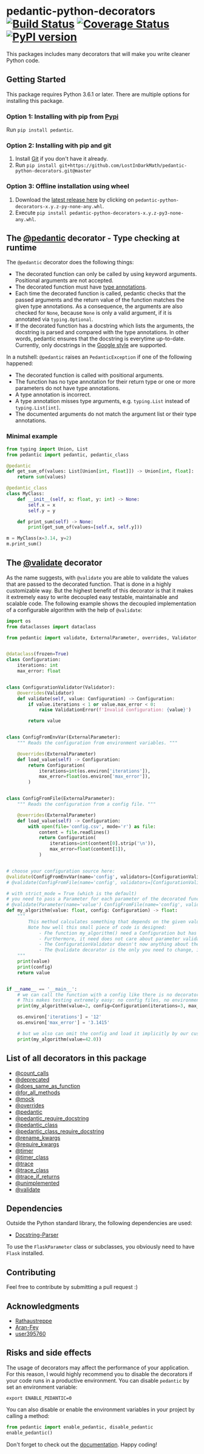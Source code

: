 # pedantic-python-decorators [![Build Status](https://travis-ci.com/LostInDarkMath/pedantic-python-decorators.svg?branch=master)](https://travis-ci.com/LostInDarkMath/pedantic-python-decorators)  [![Coverage Status](https://coveralls.io/repos/github/LostInDarkMath/pedantic-python-decorators/badge.svg?branch=master)](https://coveralls.io/github/LostInDarkMath/pedantic-python-decorators?branch=master) [![PyPI version](https://badge.fury.io/py/pedantic.svg)](https://badge.fury.io/py/pedantic)
This packages includes many decorators that will make you write cleaner Python code. 

## Getting Started
This package requires Python 3.6.1 or later. 
There are multiple options for installing this package.

### Option 1: Installing with pip from [Pypi](https://pypi.org/)
Run `pip install pedantic`.

### Option 2: Installing with pip and git
1. Install [Git](https://git-scm.com/downloads) if you don't have it already.
2. Run `pip install git+https://github.com/LostInDarkMath/pedantic-python-decorators.git@master`

### Option 3: Offline installation using wheel
1. Download the [latest release here](https://github.com/LostInDarkMath/PythonHelpers/releases/latest) by clicking on `pedantic-python-decorators-x.y.z-py-none-any.whl`.
2. Execute `pip install pedantic-python-decorators-x.y.z-py3-none-any.whl`.

## The [@pedantic](https://lostindarkmath.github.io/pedantic-python-decorators/pedantic/method_decorators.html#pedantic.method_decorators.pedantic) decorator - Type checking at runtime
The `@pedantic` decorator does the following things:
- The decorated function can only be called by using keyword arguments. Positional arguments are not accepted.
- The decorated function must have [type annotations](https://docs.python.org/3/library/typing.html).
- Each time the decorated function is called, pedantic checks that the passed arguments and the return value of the function matches the given type annotations. 
As a consequence, the arguments are also checked for `None`, because `None` is only a valid argument, if it is annotated via `typing.Optional`.
- If the decorated function has a docstring which lists the arguments, the docstring is parsed and compared with the type annotations. In other words, pedantic ensures that the docstring is everytime up-to-date.
Currently, only docstrings in the [Google style](https://google.github.io/styleguide/pyguide.html) are supported.

In a nutshell:
`@pedantic` raises an `PedanticException` if one of the following happened:
- The decorated function is called with positional arguments.
- The function has no type annotation for their return type or one or more parameters do not have type annotations.
- A type annotation is incorrect.
- A type annotation misses type arguments, e.g. `typing.List` instead of `typing.List[int]`.
- The documented arguments do not match the argument list or their type annotations.

### Minimal example
```python
from typing import Union, List
from pedantic import pedantic, pedantic_class

@pedantic
def get_sum_of(values: List[Union[int, float]]) -> Union[int, float]:
    return sum(values)

@pedantic_class
class MyClass:
    def __init__(self, x: float, y: int) -> None:
        self.x = x
        self.y = y

    def print_sum(self) -> None:
        print(get_sum_of(values=[self.x, self.y]))

m = MyClass(x=3.14, y=2)
m.print_sum()
```


## The [@validate]() decorator
As the name suggests, with `@validate` you are able to validate the values that are passed to the decorated function.
That is done in a highly customizable way. 
But the highest benefit of this decorator is that it makes it extremely easy to write decoupled easy testable, maintainable and scalable code.
The following example shows the decoupled implementation of a configurable algorithm with the help of `@validate`:
```python
import os
from dataclasses import dataclass

from pedantic import validate, ExternalParameter, overrides, Validator, ValidationError


@dataclass(frozen=True)
class Configuration:
    iterations: int
    max_error: float


class ConfigurationValidator(Validator):
    @overrides(Validator)
    def validate(self, value: Configuration) -> Configuration:
        if value.iterations < 1 or value.max_error < 0:
            raise ValidationError(f'Invalid configuration: {value}')

        return value


class ConfigFromEnvVar(ExternalParameter):
    """ Reads the configuration from environment variables. """

    @overrides(ExternalParameter)
    def load_value(self) -> Configuration:
        return Configuration(
            iterations=int(os.environ['iterations']),
            max_error=float(os.environ['max_error']),
        )


class ConfigFromFile(ExternalParameter):
    """ Reads the configuration from a config file. """

    @overrides(ExternalParameter)
    def load_value(self) -> Configuration:
        with open(file='config.csv', mode='r') as file:
            content = file.readlines()
            return Configuration(
                iterations=int(content[0].strip('\n')),
                max_error=float(content[1]),
            )


# choose your configuration source here:
@validate(ConfigFromEnvVar(name='config', validators=[ConfigurationValidator()]), strict=False)
# @validate(ConfigFromFile(name='config', validators=[ConfigurationValidator()]), strict=False)

# with strict_mode = True (which is the default) 
# you need to pass a Parameter for each parameter of the decorated function 
# @validate(Parameter(name='value') ConfigFromFile(name='config', validators=[ConfigurationValidator()]))
def my_algorithm(value: float, config: Configuration) -> float:
    """
        This method calculates something that depends on the given value with considering the configuration.
        Note how well this small piece of code is designed:
            - Fhe function my_algorithm() need a Configuration but has no knowledge where this come from.
            - Furthermore, it need does not care about parameter validation.
            - The ConfigurationValidator doesn't now anything about the creation of the data.
            - The @validate decorator is the only you need to change, if you want a different configuration source.
    """
    print(value)
    print(config)
    return value


if __name__ == '__main__':
    # we can call the function with a config like there is no decorator.
    # This makes testing extremely easy: no config files, no environment variables or stuff like that
    print(my_algorithm(value=2, config=Configuration(iterations=3, max_error=4.4)))

    os.environ['iterations'] = '12'
    os.environ['max_error'] = '3.1415'

    # but we also can omit the config and load it implicitly by our custom Parameters
    print(my_algorithm(value=42.0))
```

## List of all decorators in this package
- [@count_calls](https://lostindarkmath.github.io/pedantic-python-decorators/pedantic/decorators/fn_deco_count_calls.html)
- [@deprecated](https://lostindarkmath.github.io/pedantic-python-decorators/pedantic/decorators/fn_deco_deprecated.html)
- [@does_same_as_function](https://lostindarkmath.github.io/pedantic-python-decorators/pedantic/decorators/fn_deco_does_same_as_function.html)
- [@for_all_methods](https://lostindarkmath.github.io/pedantic-python-decorators/pedantic/decorators/class_decorators.html#pedantic.decorators.class_decorators.for_all_methods)
- [@mock](https://lostindarkmath.github.io/pedantic-python-decorators/pedantic/decorators/fn_deco_mock.html)
- [@overrides](https://lostindarkmath.github.io/pedantic-python-decorators/pedantic/decorators/fn_deco_overrides.html)
- [@pedantic](https://lostindarkmath.github.io/pedantic-python-decorators/pedantic/decorators/fn_deco_pedantic.html#pedantic.decorators.fn_deco_pedantic.pedantic)
- [@pedantic_require_docstring](https://lostindarkmath.github.io/pedantic-python-decorators/pedantic/decorators/fn_deco_pedantic.html#pedantic.decorators.fn_deco_pedantic.pedantic_require_docstring)
- [@pedantic_class](https://lostindarkmath.github.io/pedantic-python-decorators/pedantic/decorators/class_decorators.html#pedantic.decorators.class_decorators.pedantic_class)
- [@pedantic_class_require_docstring](https://lostindarkmath.github.io/pedantic-python-decorators/pedantic/decorators/class_decorators.html#pedantic.decorators.class_decorators.pedantic_class_require_docstring)
- [@rename_kwargs](https://lostindarkmath.github.io/pedantic-python-decorators/pedantic/decorators/fn_deco_rename_kwargs.html)
- [@require_kwargs](https://lostindarkmath.github.io/pedantic-python-decorators/pedantic/decorators/fn_deco_require_kwargs.html)
- [@timer](https://lostindarkmath.github.io/pedantic-python-decorators/pedantic/decorators/fn_deco_timer.html)
- [@timer_class](https://lostindarkmath.github.io/pedantic-python-decorators/pedantic/decorators/class_decorators.html#pedantic.decorators.class_decorators.timer_class)
- [@trace](https://lostindarkmath.github.io/pedantic-python-decorators/pedantic/decorators/fn_deco_trace.html)
- [@trace_class](https://lostindarkmath.github.io/pedantic-python-decorators/pedantic/decorators/class_decorators.html#pedantic.decorators.class_decorators.trace_class)
- [@trace_if_returns](https://lostindarkmath.github.io/pedantic-python-decorators/pedantic/decorators/fn_deco_trace_if_returns.html)
- [@unimplemented](https://lostindarkmath.github.io/pedantic-python-decorators/pedantic/decorators/fn_deco_unimplemented.html)
- [@validate](https://lostindarkmath.github.io/pedantic-python-decorators/pedantic/decorators/fn_deco_validate/fn_deco_validate.html)

## Dependencies
Outside the Python standard library, the following dependencies are used:
- [Docstring-Parser](https://github.com/rr-/docstring_parser) 

To use the `FlaskParameter` class or subclasses, you obviously need to have `Flask` installed. 

## Contributing
Feel free to contribute by submitting a pull request :)

## Acknowledgments
* [Rathaustreppe](https://github.com/rathaustreppe)
* [Aran-Fey](https://stackoverflow.com/questions/55503673/how-do-i-check-if-a-value-matches-a-type-in-python/55504010#55504010)
* [user395760](https://stackoverflow.com/questions/55503673/how-do-i-check-if-a-value-matches-a-type-in-python/55504010#55504010)

## Risks and side effects
The usage of decorators may affect the performance of your application. 
For this reason, I would highly recommend you to disable the decorators if your code runs in a productive environment.
You can disable `pedantic` by set an environment variable:
```
export ENABLE_PEDANTIC=0
```
You can also disable or enable the environment variables in your project by calling a method:
```python
from pedantic import enable_pedantic, disable_pedantic
enable_pedantic()
```

Don't forget to check out the [documentation](https://lostindarkmath.github.io/pedantic-python-decorators/pedantic).
Happy coding!
